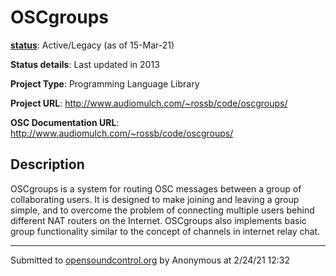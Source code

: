 # OSCgroups

**[status](../implementation-status.html)**: Active/Legacy (as of 15-Mar-21)

**Status details**: 
Last updated in 2013

**Project Type**: Programming Language Library

**Project URL**: <http://www.audiomulch.com/~rossb/code/oscgroups/>

**OSC Documentation URL**: <http://www.audiomulch.com/~rossb/code/oscgroups/>

## Description

OSCgroups is a system for routing OSC messages between a group of collaborating users. It is designed to make joining and leaving a group simple, and to overcome the problem of connecting multiple users behind different NAT routers on the Internet. OSCgroups also implements basic group functionality similar to the concept of channels in internet relay chat.

---
Submitted to [opensoundcontrol.org](https://opensoundcontrol.org) by Anonymous at 2/24/21 12:32
